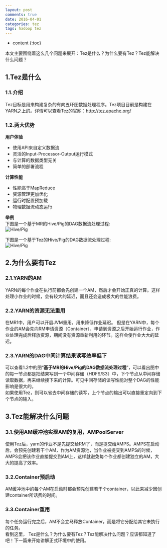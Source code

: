 ```yaml
---
layout: post
comments: true
date: 2016-04-01
categories: tez
tags: hadoop tez
---
```


* content
{:toc}

本文主要围绕着这么几个问题来展开：Tez是什么？为什么要有Tez？Tez能解决什么问题？

## 1.Tez是什么

### 1.1.介绍
Tez目标是用来构建复杂的有向五环图数据处理程序。Tez项目目前是构建在YARN之上的。详情可以查看Tez的官网：http://tez.apache.org/




### 1.2.两大优势
**用户体验**    
- 使用API来自定义数据流    
- 灵活的Input-Processor-Output运行模式    
- 与计算的数据类型无关    
- 简单的部署流程    

**计算性能**    
- 性能高于MapReduce    
- 资源管理更加优化    
- 运行时配置预加载    
- 物理数据流动态运行    

**举例**    
下图是一个基于MR的Hive/Pig的DAG数据流处理过程:    
![Hive/Pig](http://leocook-blog.test.upcdn.net/tez01-PigHiveQueryOnMR.png "Hive/Pig的DAG")

下图是一个基于Tez的Hive/Pig的DAG数据流处理过程:    
![Hive/Pig](http://leocook-blog.test.upcdn.net/tez02-PigHiveQueryOnTez.png "Hive/Pig的DAG")

## 2.为什么要有Tez
    
### 2.1.YARN的AM

YARN的每个作业在执行前都会先创建一个AM，然后才会开始正真的计算。这样处理小作业的时候，会有较大的延迟，而且还会造成极大的性能浪费。

### 2.2.YARN的资源无法重用
在MR1中，用户可以开启JVM重用，用来降低作业延迟。
但是在YARN中，每个作业的AM会先向RM申请资源（Container），申请到资源之后开始运行作业，作业处理完成后释放资源，期间没有资源重新利用的环节。这样会使作业大大的延迟。

### 2.3.YARN的DAG中间计算结果读写效率低下
可以查看1.2中的图“**基于MR的Hive/Pig的DAG数据流处理过程**”，可以看出图中的每一节点都是把结果写到一个中间存储（HDFS/S3）中，下个节点从中间存储读取数据，再来继续接下来的计算。可见中间存储的读写性能对整个DAG的性能影响是很大的。    
如果使用Tez，则可以省去中间存储的读写，上个节点的输出可以直接重定向到下个节点的输入。

## 3.Tez能解决什么问题

### 3.1.使用AM缓冲池实现AM的复用，AMPoolServer

使用Tez后，yarn的作业不是先提交给RM了，而是提交给AMPS。AMPS在启动后，会预先创建若干个AM，作为AM资源池，当作业被提交到AMPS的时候，AMPS会把该作业直接提交到AM上，这样就避免每个作业都创建独立的AM，大大的提高了效率。

### 3.2.Container预启动
AM缓冲池中的每个AM在启动时都会预先创建若干个container，以此来减少因创建container所话费的时间。

### 3.3.Container重用
每个任务运行完之后，AM不会立马释放Container，而是将它分配给其它未执行的任务。    
看到这里， Tez是什么？为什么要有Tez？Tez能解决什么问题？应该都知道了吧！下一篇来开始讲解正式环境中的使用。

